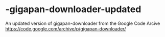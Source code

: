 # -gigapan-downloader-updated
An updated version of gigapan-downloader from the Google Code Arcive https://code.google.com/archive/p/gigapan-downloader/
